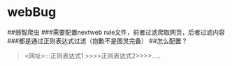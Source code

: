 # webBug
##弱智爬虫 
###需要配置nextweb rule文件，前者过滤爬取网页，后者过滤内容 
###都是通过正则表达式过滤（抱歉不是图灵完备） 
##怎么配置？ 
> <网址>:::正则表达式1 >>>>正则表达式2>>>>.....
